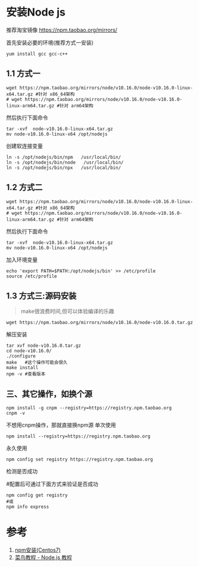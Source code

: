 

# 安装Node js

推荐淘宝镜像 https://npm.taobao.org/mirrors/

首先安装必要的环境(推荐方式一安装)
```
yum install gcc gcc-c++
```

## 1.1 方式一

```
wget https://npm.taobao.org/mirrors/node/v10.16.0/node-v10.16.0-linux-x64.tar.gz #针对 x86_64架构
# wget https://npm.taobao.org/mirrors/node/v10.16.0/node-v10.16.0-linux-arm64.tar.gz #针对 arm64架构
```
然后执行下面命令

```
tar -xvf  node-v10.16.0-linux-x64.tar.gz
mv node-v10.16.0-linux-x64 /opt/nodejs
```

创建软连接变量

```
ln -s /opt/nodejs/bin/npm   /usr/local/bin/ 
ln -s /opt/nodejs/bin/node   /usr/local/bin/
ln -s /opt/nodejs/bin/npx   /usr/local/bin/
```

## 1.2 方式二

```
wget https://npm.taobao.org/mirrors/node/v10.16.0/node-v10.16.0-linux-x64.tar.gz #针对 x86_64架构
# wget https://npm.taobao.org/mirrors/node/v10.16.0/node-v10.16.0-linux-arm64.tar.gz #针对 arm64架构
```
然后执行下面命令

```
tar -xvf  node-v10.16.0-linux-x64.tar.gz
mv node-v10.16.0-linux-x64 /opt/nodejs
```

加入环境变量

```
echo 'export PATH=$PATH:/opt/nodejs/bin' >> /etc/profile
source /etc/profile
```

## 1.3 方式三:源码安装
> make很浪费时间,但可以体验编译的乐趣

```
wget https://npm.taobao.org/mirrors/node/v10.16.0/node-v10.16.0.tar.gz
```

解压安装

```
tar xvf node-v10.16.0.tar.gz
cd node-v10.16.0/
./configure
make   #这个操作可能会很久
make install
npm -v #查看版本
```

## 三、其它操作，如换个源

```
npm install -g cnpm --registry=https://registry.npm.taobao.org
cnpm -v
```

不想用cnpm操作，那就直接换npm源
单次使用

```
npm install --registry=https://registry.npm.taobao.org
```
永久使用

```
npm config set registry https://registry.npm.taobao.org
```

检测是否成功

#配置后可通过下面方式来验证是否成功
```
npm config get registry
#或
npm info express
```

# 参考
1. [npm安装(Centos7)](https://www.jianshu.com/p/ea0fe8d177c0)
2. [菜鸟教程 - Node.js 教程](https://www.runoob.com/nodejs/nodejs-tutorial.html)